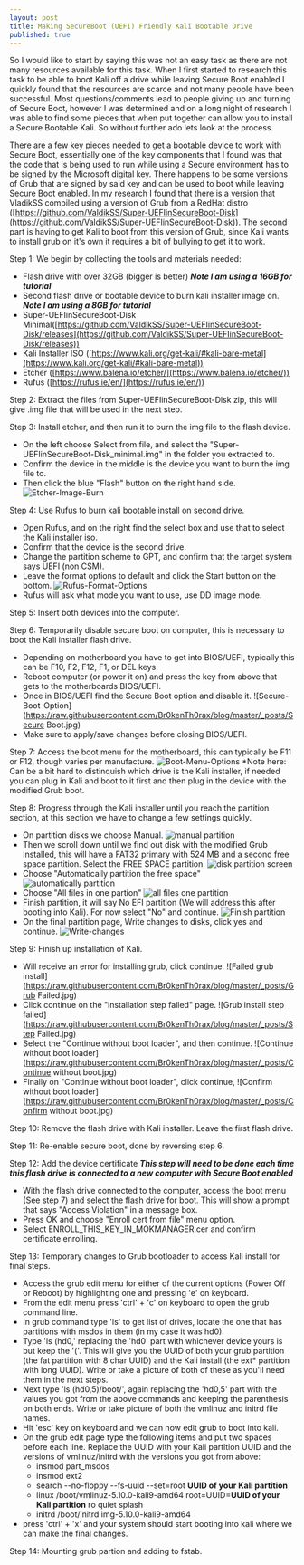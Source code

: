 ```yaml
---
layout: post
title: Making SecureBoot (UEFI) Friendly Kali Bootable Drive
published: true
---
```


So I would like to start by saying this was not an easy task as there are not many resources available for this task. When I first started to research this task to be able to boot Kali off a drive while leaving Secure Boot enabled I quickly found that the resources are scarce and not many people have been successful. Most questions/comments lead to people giving up and turning of Secure Boot, however I was determined and on a long night of research I was able to find some pieces that when put together can allow you to install a Secure Bootable Kali. So without further ado lets look at the process.

There are a few key pieces needed to get a bootable device to work with Secure Boot, essentially one of the key components that I found was that the code that is being used to run while using a Secure environment has to be signed by the Microsoft digital key. There happens to be some versions of Grub that are signed by said key and can be used to boot while leaving Secure Boot enabled. In my research I found that there is a version that VladikSS compiled using a version of Grub from a RedHat distro ([https://github.com/ValdikSS/Super-UEFIinSecureBoot-Disk](https://github.com/ValdikSS/Super-UEFIinSecureBoot-Disk)). The second part is having to get Kali to boot from this version of Grub, since Kali wants to install grub on it's own it requires a bit of bullying to get it to work.

Step 1: We begin by collecting the tools and materials needed:
- Flash drive with over 32GB (bigger is better) _**Note I am using a 16GB for tutorial**_
- Second flash drive or bootable device to burn kali installer image on. _**Note I am using a 8GB for tutorial**_
- Super-UEFIinSecureBoot-Disk Minimal([https://github.com/ValdikSS/Super-UEFIinSecureBoot-Disk/releases](https://github.com/ValdikSS/Super-UEFIinSecureBoot-Disk/releases))
- Kali Installer ISO ([https://www.kali.org/get-kali/#kali-bare-metal](https://www.kali.org/get-kali/#kali-bare-metal))
- Etcher ([https://www.balena.io/etcher/](https://www.balena.io/etcher/))
- Rufus ([https://rufus.ie/en/](https://rufus.ie/en/))

Step 2: Extract the files from Super-UEFIinSecureBoot-Disk zip, this will give .img file that will be used in the next step.

Step 3: Install etcher, and then run it to burn the img file to the flash device.
- On the left choose Select from file, and select the "Super-UEFIinSecureBoot-Disk_minimal.img" in the folder you extracted to. 
- Confirm the device in the middle is the device you want to burn the img file to.
- Then click the blue "Flash" button on the right hand side.
![Etcher-Image-Burn](https://raw.githubusercontent.com/Br0kenTh0rax/blog/master/_posts/Etcher.png)

Step 4: Use Rufus to burn kali bootable install on second drive.
- Open Rufus, and on the right find the select box and use that to select the Kali installer iso.
- Confirm that the device is the second drive.
- Change the partition scheme to GPT, and confirm that the target system says UEFI (non CSM).
- Leave the format options to default and click the Start button on the bottom.
![Rufus-Format-Options](https://raw.githubusercontent.com/Br0kenTh0rax/blog/master/_posts/Rufus.png)
- Rufus will ask what mode you want to use, use DD image mode.

Step 5: Insert both devices into the computer.

Step 6: Temporarily disable secure boot on computer, this is necessary to boot the Kali installer flash drive.
- Depending on motherboard you have to get into BIOS/UEFI, typically this can be F10, F2, F12, F1, or DEL keys.
- Reboot computer (or power it on) and press the key from above that gets to the motherboards BIOS/UEFI.
- Once in BIOS/UEFI find the Secure Boot option and disable it.
![Secure-Boot-Option](https://raw.githubusercontent.com/Br0kenTh0rax/blog/master/_posts/Secure Boot.jpg)
- Make sure to apply/save changes before closing BIOS/UEFI.

Step 7: Access the boot menu for the motherboard, this can typically be F11 or F12, though varies per manufacture.
![Boot-Menu-Options](https://raw.githubusercontent.com/Br0kenTh0rax/blog/master/_posts/Boot%20Menu.jpg)
*Note here: Can be a bit hard to distinquish which drive is the Kali installer, if needed you can plug in Kali and boot to it first and then plug in the device with the modified Grub boot.

Step 8: Progress through the Kali installer until you reach the partition section, at this section we have to change a few settings quickly.
- On partition disks we choose Manual.
![manual partition](https://raw.githubusercontent.com/Br0kenTh0rax/blog/master/_posts/Partition1.jpg)
- Then we scroll down until we find out disk with the modified Grub installed, this will have a FAT32 primary with 524 MB and a second free space partition. Select the FREE SPACE partition.
![disk partition screen](https://raw.githubusercontent.com/Br0kenTh0rax/blog/master/_posts/Partition2.jpg)
- Choose "Automatically partition the free space"
![automatically partition](https://raw.githubusercontent.com/Br0kenTh0rax/blog/master/_posts/Partition3.jpg)
- Choose "All files in one partion"
![all files one partition](https://raw.githubusercontent.com/Br0kenTh0rax/blog/master/_posts/Partition4.jpg)
- Finish partition, it will say No EFI partition (We will address this after booting into Kali). For now select "No" and continue.
![Finish partition](https://raw.githubusercontent.com/Br0kenTh0rax/blog/master/_posts/Partition6.jpg)
- On the final partition page, Write changes to disks, click yes and continue.
![Write-changes](https://raw.githubusercontent.com/Br0kenTh0rax/blog/master/_posts/Partition7.jpg)

Step 9: Finish up installation of Kali.
- Will receive an error for installing grub, click continue.
![Failed grub install](https://raw.githubusercontent.com/Br0kenTh0rax/blog/master/_posts/Grub Failed.jpg)
- Click continue on the "installation step failed" page.
![Grub install step failed](https://raw.githubusercontent.com/Br0kenTh0rax/blog/master/_posts/Step Failed.jpg)
- Select the "Continue without boot loader", and then continue.
![Continue without boot loader](https://raw.githubusercontent.com/Br0kenTh0rax/blog/master/_posts/Continue without boot.jpg)
- Finally on "Continue without boot loader", click continue,
![Confirm without boot loader](https://raw.githubusercontent.com/Br0kenTh0rax/blog/master/_posts/Confirm without boot.jpg)

Step 10: Remove the flash drive with Kali installer. Leave the first flash drive.

Step 11: Re-enable secure boot, done by reversing step 6.

Step 12: Add the device certificate _**This step will need to be done each time this flash drive is connected to a new computer with Secure Boot enabled**_
- With the flash drive connected to the computer, access the boot menu (See step 7) and select the flash drive for boot. This will show a prompt that says "Access Violation" in a message box. 
- Press OK and choose "Enroll cert from file" menu option. 
- Select ENROLL_THIS_KEY_IN_MOKMANAGER.cer and confirm certificate enrolling.

Step 13: Temporary changes to Grub bootloader to access Kali install for final steps.
- Access the grub edit menu for either of the current options (Power Off or Reboot) by highlighting one and pressing 'e' on keyboard.
- From the edit menu press 'ctrl' + 'c' on keyboard to open the grub command line.
- In grub command type 'ls' to get list of drives, locate the one that has partitions with msdos in them (in my case it was hd0).
- Type 'ls (hd0,' replacing the 'hd0' part with whichever device yours is but keep the '('. This will give you the UUID of both your grub partition (the fat partition with 8 char UUID) and the Kali install (the ext* partition with long UUID). Write or take a picture of both of these as you'll need them in the next steps.
- Next type 'ls (hd0,5)/boot/', again replacing the 'hd0,5' part with the values you got from the above commands and keeping the parenthesis on both ends. Write or take picture of both the vmlinuz and initrd file names.
- Hit 'esc' key on keyboard and we can now edit grub to boot into kali.
- On the grub edit page type the following items and put two spaces before each line. Replace the UUID with your Kali partition UUID and the versions of vmlinuz/initrd with the versions you got from above:
	- insmod part_msdos
	- insmod ext2
	- search --no-floppy --fs-uuid --set=root **UUID of your Kali partition**
	- linux /boot/vmlinuz-5.10.0-kali9-amd64 root=UUID=**UUID of your Kali partition** ro  quiet splash
	- initrd /boot/initrd.img-5.10.0-kali9-amd64
- press 'ctrl' + 'x' and your system should start booting into kali where we can make the final changes.

Step 14: Mounting grub partion and adding to fstab.
